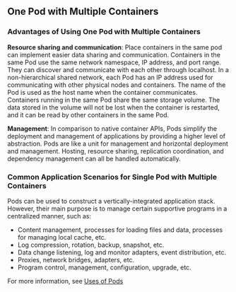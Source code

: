 ## One Pod with Multiple Containers

### Advantages of Using One Pod with Multiple Containers

**Resource sharing and communication**: Place containers in the same pod can implement easier data sharing and communication. Containers in the same Pod use the same network namespace, IP address, and port range. They can discover and communicate with each other through localhost. In a non-hierarchical shared network, each Pod has an IP address used for communicating with other physical nodes and containers. The name of the Pod is used as the host name when the container communicates. Containers running in the same Pod share the same storage volume. The data stored in the volume will not be lost when the container is restarted, and it can be read by other containers in the same Pod.

**Management**: In comparison to native container APIs, Pods simplify the deployment and management of applications by providing a higher level of abstraction. Pods are like a unit for management and horizontal deployment and management. Hosting, resource sharing, replication coordination, and dependency management can all be handled automatically.

### Common Application Scenarios for Single Pod with Multiple Containers

Pods can be used to construct a vertically-integrated application stack. However, their main purpose is to manage certain supportive programs in a centralized manner, such as:

- Content management, processes for loading files and data, processes for managing local cache, etc.
- Log compression, rotation, backup, snapshot, etc.
- Data change listening, log and monitor adapters, event distribution, etc.
- Proxies, network bridges, adapters, etc.
- Program control, management, configuration, upgrade, etc.

For more information, see [Uses of Pods](https://kubernetes.io/docs/concepts/workloads/pods/pod/)
